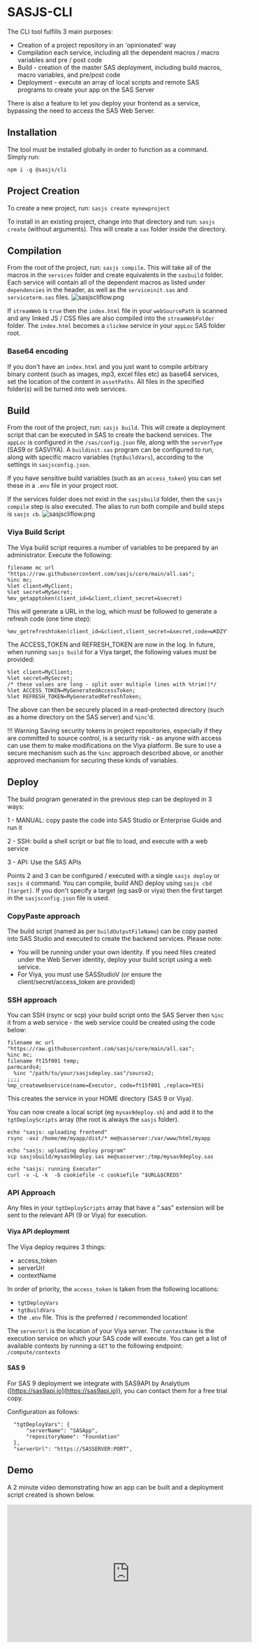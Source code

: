 SASJS-CLI
====================

The CLI tool fulfills 3 main purposes:

* Creation of a project repository in an 'opinionated' way
* Compilation each service, including all the dependent macros / macro variables and pre / post code
* Build - creation of the master SAS deployment, including build macros, macro variables, and pre/post code
* Deployment - execute an array of local scripts and remote SAS programs to create your app on the SAS Server 

There is also a feature to let you deploy your frontend as a service, bypassing the need to access the SAS Web Server.

Installation
---------------------

The tool must be installed globally in order to function as a command.  Simply run:

```
npm i -g @sasjs/cli
```

Project Creation
---------------------
To create a new project, run:  `sasjs create mynewproject`

To install in an existing project, change into that directory and run: `sasjs create` (without arguments).  This will create a `sas` folder inside the directory.

Compilation
---------------------
From the root of the project, run:  `sasjs compile`.  This will take all of the macros in the `services` folder and create equivalents in the `sasbuild` folder.  Each service will contain all of the dependent macros as listed under `dependencies` in the header, as well as the `serviceinit.sas` and `serviceterm.sas` files.
![sasjscliflow.png](/img/sasjscompile.png)

If `streamWeb` is `true` then the `index.html` file in your `webSourcePath` is scanned and any linked JS / CSS files are also compiled into the `streamWebFolder` folder.  The `index.html` becomes a `clickme` service in your `appLoc` SAS folder root. 

### Base64 encoding
If you don't have an `index.html` and you just want to compile arbitrary binary content (such as images, mp3, excel files etc) as base64 services, set the location of the content in `assetPaths`.  All files in the specified folder(s) will be turned into web services.

Build
---------------------
From the root of the project, run: `sasjs build`.  This will create a deployment script that can be executed in SAS to create the backend services.  The `appLoc` is configured in the `/sas/config.json` file, along with the `serverType` (SAS9 or SASVIYA).  A `buildinit.sas` program can be configured to run, along with specific macro variables (`tgtBuildVars`), according to the settings in `sasjsconfig.json`.

If you have sensitive build variables (such as an `access_token`) you can set these in a `.env` file in your project root.  

If the services folder does not exist in the `sasjsbuild` folder, then the `sasjs compile` step is also executed.  The alias to run both compile and build steps is `sasjs cb`.
![sasjscliflow.png](/img/sasjsbuild.png)

### Viya Build Script
The Viya build script requires a number of variables to be prepared by an administrator.  Execute the following:

```
filename mc url "https://raw.githubusercontent.com/sasjs/core/main/all.sas";
%inc mc;
%let client=MyClient;
%let secret=MySecret;
%mv_getapptoken(client_id=&client,client_secret=&secret)
```
This will generate a URL in the log, which must be followed to generate a refresh code (one time step):

```
%mv_getrefreshtoken(client_id=&client,client_secret=&secret,code=wKDZYTEPK6)
```

The ACCESS_TOKEN and REFRESH_TOKEN are now in the log.  In future, when running `sasjs build` for a Viya target, the following values must be provided:

```
%let client=MyClient;
%let secret=MySecret;
/* these values are long - split over multiple lines with %trim()*/
%let ACCESS_TOKEN=MyGeneratedAccessToken; 
%let REFRESH_TOKEN=MyGeneratedRefreshToken; 
```

The above can then be securely placed in a read-protected directory (such as a home directory on the SAS server) and `%inc`'d.

!!! Warning
    Saving security tokens in project repositories, especially if they are committed to source control, is a security risk - as anyone with access can use them to make modifications on the Viya platform.  Be sure to use a secure mechanism such as the `%inc` approach described above, or another approved mechanism for securing these kinds of variables.


Deploy
---------------------
The build program generated in the previous step can be deployed in 3 ways:

1 - MANUAL: copy paste the code into SAS Studio or Enterprise Guide and run it

2 - SSH: build a shell script or bat file to load, and execute with a web service

3 - API: Use the SAS APIs

Points 2 and 3 can be configured / executed with a single `sasjs deploy` or `sasjs d` command.  You can compile, build AND deploy using `sasjs cbd [target]`.  If you don't specify a target (eg sas9 or viya) then the first target in the `sasjsconfig.json` file is used.

### CopyPaste approach
The build script (named as per `buildOutputFileName`) can be copy pasted into SAS Studio and executed to create the backend services.  Please note:

* You will be running under your own identity.  If you need files created under the Web Server identity, deploy your build script using a web service.
* For Viya, you must use SASStudioV (or ensure the client/secret/access_token are provided)

### SSH approach
You can SSH (rsync or scp) your build script onto the SAS Server then `%inc` it from a web service - the web service could be created using the code below:

```
filename mc url "https://raw.githubusercontent.com/sasjs/core/main/all.sas";
%inc mc;
filename ft15f001 temp;
parmcards4;
  %inc "/path/to/your/sasjsdeploy.sas"/source2;
;;;;
%mp_createwebservice(name=Executor, code=ft15f001 ,replace=YES)
```
This creates the service in your HOME directory (SAS 9 or Viya).  

You can now create a local script (eg `mysas9deploy.sh`) and add it to the `tgtDeployScripts` array (the root is always the `sasjs` folder). 

```
echo "sasjs: uploading frontend"
rsync -avz /home/me/myapp/dist/* me@sasserver:/var/www/html/myapp

echo "sasjs: uploading deploy program"
scp sasjsbuild/mysas9deploy.sas me@sasserver:/tmp/mysas9deploy.sas

echo "sasjs: running Executor"
curl -v -L -k  -b cookiefile -c cookiefile "$URL&$CREDS"
```

### API Approach

Any files in your `tgtDeployScripts` array that have a ".sas" extension will be sent to the relevant API (9 or Viya) for execution.

#### Viya API deployment
The Viya deploy requires 3 things:  

* access_token
* serverUrl
* contextName

In order of priority, the `access_token` is taken from the following locations:

* `tgtDeployVars`
* `tgtBuildVars`
* the `.env` file.  This is the preferred / recommended location!

The `serverUrl` is the location of your Viya server.  The `contextName` is the execution service on which your SAS code will execute.  You can get a list of available contexts by running a `GET` to the following endpoint:  `/compute/contexts`

#### SAS 9
For SAS 9 deployment we integrate with SAS9API by Analytium ([https://sas9api.io](https://sas9api.io)), you can contact them for a free trial copy.

Configuration as follows:

```
  "tgtDeployVars": {
      "serverName": "SASApp",
      "repositoryName": "Foundation"
  },
  "serverUrl": "https://SASSERVER:PORT",
```

Demo
---------------------

A 2 minute video demonstrating how an app can be built and a deployment script created is shown below.

<iframe width="560" height="315" src="https://www.youtube.com/embed/hUpBqExNec4" frameborder="0" allow="accelerometer; autoplay; encrypted-media; gyroscope; picture-in-picture" allowfullscreen></iframe>


<meta name="description" content="SASjs CLI tips and documentation for building SAS Applications on SAS 9 and Viya ">